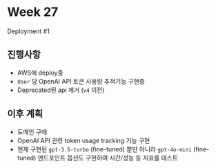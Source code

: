 # Week 27
Deployment #1

## 진행사항
- AWS에 deploy중
- `User` 당 OpenAI API 토큰 사용량 추적기능 구현중
- Deprecated된 api 제거 (`v4` 이전)

## 이후 계획
- 도메인 구매
- OpenAI API 관련 token usage tracking 기능 구현
- 현재 구현된 `gpt-3.5-turbo` (fine-tuned) 뿐만 아니라 `gpt-4o-mini` (fine-tuned) 엔드포인트 옵션도 구현하여 시간/성능 등 지표를 테스트